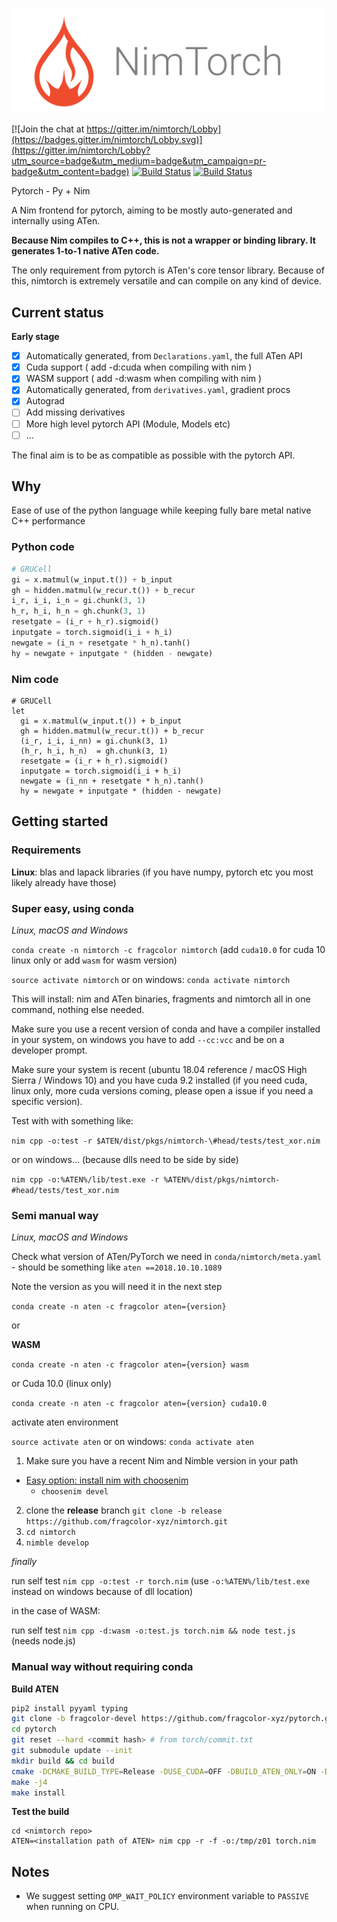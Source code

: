 ![NimTorch](media/NimTorchBanner.png)

[![Join the chat at https://gitter.im/nimtorch/Lobby](https://badges.gitter.im/nimtorch/Lobby.svg)](https://gitter.im/nimtorch/Lobby?utm_source=badge&utm_medium=badge&utm_campaign=pr-badge&utm_content=badge)
[![Build Status](https://travis-ci.com/fragcolor-xyz/nimtorch.svg?branch=master)](https://travis-ci.com/fragcolor-xyz/nimtorch)
[![Build Status](https://travis-ci.com/fragcolor-xyz/nimtorch.svg?branch=release)](https://travis-ci.com/fragcolor-xyz/nimtorch)

Pytorch - Py + Nim

A Nim frontend for pytorch, aiming to be mostly auto-generated and internally using ATen.

**Because Nim compiles to C++, this is not a wrapper or binding library. It generates 1-to-1 native ATen code.**

The only requirement from pytorch is ATen's core tensor library. Because of this, nimtorch is extremely versatile and can compile on any kind of device.

## Current status

**Early stage**

- [x] Automatically generated, from `Declarations.yaml`, the full ATen API
- [x] Cuda support ( add -d:cuda when compiling with nim )
- [x] WASM support ( add -d:wasm when compiling with nim )
- [x] Automatically generated, from `derivatives.yaml`, gradient procs
- [x] Autograd
- [ ] Add missing derivatives
- [ ] More high level pytorch API (Module, Models etc)
- [ ] ...

The final aim is to be as compatible as possible with the pytorch API.

## Why

Ease of use of the python language while keeping fully bare metal native C++ performance

### Python code

```python
# GRUCell
gi = x.matmul(w_input.t()) + b_input
gh = hidden.matmul(w_recur.t()) + b_recur
i_r, i_i, i_n = gi.chunk(3, 1)
h_r, h_i, h_n = gh.chunk(3, 1)
resetgate = (i_r + h_r).sigmoid()
inputgate = torch.sigmoid(i_i + h_i)
newgate = (i_n + resetgate * h_n).tanh()
hy = newgate + inputgate * (hidden - newgate)
```

### Nim code

```nimrod
# GRUCell
let
  gi = x.matmul(w_input.t()) + b_input
  gh = hidden.matmul(w_recur.t()) + b_recur
  (i_r, i_i, i_nn) = gi.chunk(3, 1)
  (h_r, h_i, h_n)  = gh.chunk(3, 1)
  resetgate = (i_r + h_r).sigmoid()
  inputgate = torch.sigmoid(i_i + h_i)
  newgate = (i_nn + resetgate * h_n).tanh()
  hy = newgate + inputgate * (hidden - newgate)
```

## Getting started

### Requirements

**Linux**: blas and lapack libraries (if you have numpy, pytorch etc you most likely already have those)

### Super easy, using conda

*Linux, macOS and Windows*

`conda create -n nimtorch -c fragcolor nimtorch` (add `cuda10.0` for cuda 10 linux only or add `wasm` for wasm version)

`source activate nimtorch` or on windows: `conda activate nimtorch`

This will install: nim and ATen binaries, fragments and nimtorch all in one command, nothing else needed.

Make sure you use a recent version of conda and have a compiler installed in your system, on windows you have to add `--cc:vcc` and be on a developer prompt.

Make sure your system is recent (ubuntu 18.04 reference / macOS High Sierra / Windows 10) and you have cuda 9.2 installed (if you need cuda, linux only, more cuda versions coming, please open a issue if you need a specific version).

Test with with something like:

`nim cpp -o:test -r $ATEN/dist/pkgs/nimtorch-\#head/tests/test_xor.nim`

or on windows... (because dlls need to be side by side)

`nim cpp -o:%ATEN%/lib/test.exe -r %ATEN%/dist/pkgs/nimtorch-#head/tests/test_xor.nim`

### Semi manual way

*Linux, macOS and Windows*

Check what version of ATen/PyTorch we need in `conda/nimtorch/meta.yaml` - should be something like `aten ==2018.10.10.1089`

Note the version as you will need it in the next step

`conda create -n aten -c fragcolor aten={version}`

or

**WASM**

`conda create -n aten -c fragcolor aten={version} wasm`

or Cuda 10.0 (linux only)

`conda create -n aten -c fragcolor aten={version} cuda10.0`

activate aten environment

`source activate aten` or on windows: `conda activate aten`

1. Make sure you have a recent Nim and Nimble version in your path
  * [Easy option: install nim with choosenim](https://github.com/dom96/choosenim)
    * `choosenim devel`
2. clone the **release** branch `git clone -b release https://github.com/fragcolor-xyz/nimtorch.git`
3. `cd nimtorch`
4. `nimble develop`

*finally*

run self test `nim cpp -o:test -r torch.nim` (use `-o:%ATEN%/lib/test.exe` instead on windows because of dll location)

in the case of WASM:

run self test `nim cpp -d:wasm -o:test.js torch.nim && node test.js` (needs node.js)

### Manual way without requiring conda
**Build ATEN**
```sh
pip2 install pyyaml typing
git clone -b fragcolor-devel https://github.com/fragcolor-xyz/pytorch.git
cd pytorch
git reset --hard <commit hash> # from torch/commit.txt
git submodule update --init
mkdir build && cd build
cmake -DCMAKE_BUILD_TYPE=Release -DUSE_CUDA=OFF -DBUILD_ATEN_ONLY=ON -DCMAKE_INSTALL_PREFIX=`pwd`/output ../
make -j4
make install
```
**Test the build**
```
cd <nimtorch repo>
ATEN=<installation path of ATEN> nim cpp -r -f -o:/tmp/z01 torch.nim
```

## Notes

* We suggest setting `OMP_WAIT_POLICY` environment variable to `PASSIVE` when running on CPU.
